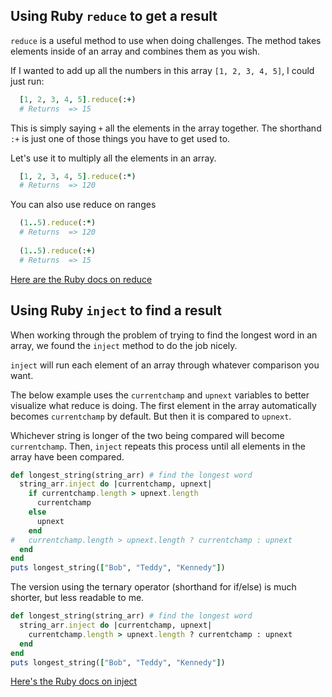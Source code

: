 ## Using Ruby `reduce` to get a result

`reduce` is a useful method to use when doing challenges. The method takes elements inside of an array and combines them as you wish.

If I wanted to add up all the numbers in this array `[1, 2, 3, 4, 5]`, I could just run:
```ruby
  [1, 2, 3, 4, 5].reduce(:+)
  # Returns  => 15
```

This is simply saying  `+` all the elements in the array together. The shorthand `:+` is just one of those things you have to get used to.


Let's use it to multiply all the elements in an array.

```ruby
  [1, 2, 3, 4, 5].reduce(:*)
  # Returns  => 120
```

You can also use reduce on ranges

```ruby
  (1..5).reduce(:*)
  # Returns  => 120
  
  (1..5).reduce(:+)
  # Returns  => 15
```

[Here are the Ruby docs on reduce](http://ruby-doc.org/core-2.2.1/Enumerable.html#method-i-reduce)

## Using Ruby `inject` to find a result

When working through the problem of trying to find the longest word in an array, we found the `inject` method to do the job nicely.

`inject` will run each element of an array through whatever comparison you want.

The below example uses the `currentchamp` and `upnext` variables to better visualize what reduce is doing. The first element in the array automatically becomes `currentchamp` by default. But then it is compared to `upnext`. 

Whichever string is longer of the two being compared will become `currentchamp`. Then, `inject` repeats this process until all elements in the array have been compared.

```ruby
def longest_string(string_arr) # find the longest word
  string_arr.inject do |currentchamp, upnext|
    if currentchamp.length > upnext.length
      currentchamp
    else
      upnext
    end
#   currentchamp.length > upnext.length ? currentchamp : upnext
  end
end
puts longest_string(["Bob", "Teddy", "Kennedy"])
```

The version using the ternary operator (shorthand for if/else) is much shorter, but less readable to me.

```ruby
def longest_string(string_arr) # find the longest word
  string_arr.inject do |currentchamp, upnext|
    currentchamp.length > upnext.length ? currentchamp : upnext
  end
end
puts longest_string(["Bob", "Teddy", "Kennedy"])
```

[Here's the Ruby docs on inject](http://ruby-doc.org/core-2.2.1/Enumerable.html#method-i-inject)
